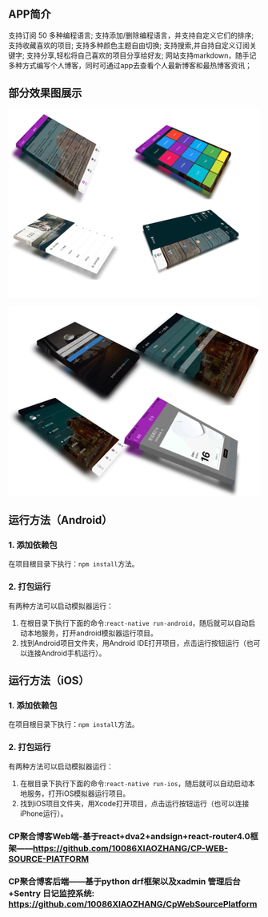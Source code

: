 ## APP简介

支持订阅 50 多种编程语言;
支持添加/删除编程语言，并支持自定义它们的排序;
支持收藏喜欢的项目;
支持多种颜色主题自由切换;
支持搜索,并自持自定义订阅关键字;
支持分享,轻松将自己喜欢的项目分享给好友;
网站支持markdown，随手记多种方式编写个人博客，同时可通过app去查看个人最新博客和最热博客资讯；

## 部分效果图展示

![image](https://github.com/10086XIAOZHANG/blogImgAttr/blob/master/app%E5%8D%9A%E5%AE%A21.gif)

![image](https://github.com/10086XIAOZHANG/blogImgAttr/blob/master/app2.gif)

## 运行方法（Android）

### 1. 添加依赖包
在项目根目录下执行：``npm install``方法。



### 2. 打包运行

有两种方法可以启动模拟器运行：
1. 在根目录下执行下面的命令:``react-native run-android``，随后就可以自动启动本地服务，打开android模拟器运行项目。
2. 找到Android项目文件夹，用Android IDE打开项目，点击运行按钮运行（也可以连接Android手机运行）。

## 运行方法（iOS）

### 1. 添加依赖包
在项目根目录下执行：``npm install``方法。



### 2. 打包运行

有两种方法可以启动模拟器运行：
1. 在根目录下执行下面的命令:``react-native run-ios``，随后就可以自动启动本地服务，打开iOS模拟器运行项目。
2. 找到iOS项目文件夹，用Xcode打开项目，点击运行按钮运行（也可以连接iPhone运行）。

### CP聚合博客Web端-基于react+dva2+andsign+react-router4.0框架——https://github.com/10086XIAOZHANG/CP-WEB-SOURCE-PlATFORM
### CP聚合博客后端——基于python drf框架以及xadmin 管理后台+Sentry 日记监控系统: https://github.com/10086XIAOZHANG/CpWebSourcePlatform
